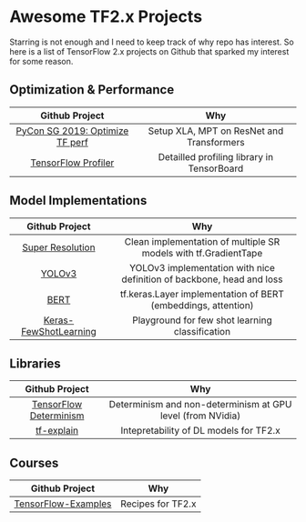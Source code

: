 # Awesome TF2.x Projects

Starring is not enough and I need to keep track of why repo has interest. So here is a list of TensorFlow 2.x projects on Github that sparked my interest for some reason.

## Optimization & Performance

| Github Project          | Why                                   |
| :--------------------:  | :-----------------------------------: |
| [PyCon SG 2019: Optimize TF perf](https://github.com/tlkh/pycon-sg19-tensorflow-tutorial)  | Setup XLA, MPT on ResNet and Transformers |
| [TensorFlow Profiler](https://github.com/tensorflow/profiler)   | Detailled profiling library in TensorBoard |

## Model Implementations

| Github Project          | Why                                   |
| :--------------------:  | :-----------------------------------: |
| [Super Resolution](https://github.com/krasserm/super-resolution) | Clean implementation of multiple SR models with tf.GradientTape |
| [YOLOv3](https://github.com/zzh8829/yolov3-tf2) | YOLOv3 implementation with nice definition of backbone, head and loss |
| [BERT](https://github.com/kpe/bert-for-tf2) | tf.keras.Layer implementation of BERT (embeddings, attention) |
| [Keras-FewShotLearning](https://github.com/few-shot-learning/Keras-FewShotLearning) | Playground for few shot learning classification |

## Libraries

| Github Project          | Why                                   |
| :--------------------:  | :-----------------------------------: |
| [TensorFlow Determinism](https://github.com/NVIDIA/tensorflow-determinism) | Determinism and non-determinism at GPU level (from NVidia) |
| [tf-explain](https://www.github.com/sicara/tf-explain) | Intepretability of DL models for TF2.x |

## Courses

| Github Project          | Why                                   |
| :---------------------: | :-----------------------------------: |
| [TensorFlow-Examples](https://github.com/aymericdamien/TensorFlow-Examples) | Recipes for TF2.x |
